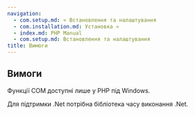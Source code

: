 ```yaml
---
navigation:
  - com.setup.md: « Встановлення та налаштування
  - com.installation.md: Установка »
  - index.md: PHP Manual
  - com.setup.md: Встановлення та налаштування
title: Вимоги
---
```

## Вимоги

Функції COM доступні лише у PHP під Windows.

Для підтримки .Net потрібна бібліотека часу виконання .Net.
